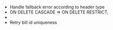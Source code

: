- Handle fallback error according to header type
- ON DELETE CASCADE => ON DELETE RESTRICT,
-
- Retry bill id uniqueness
